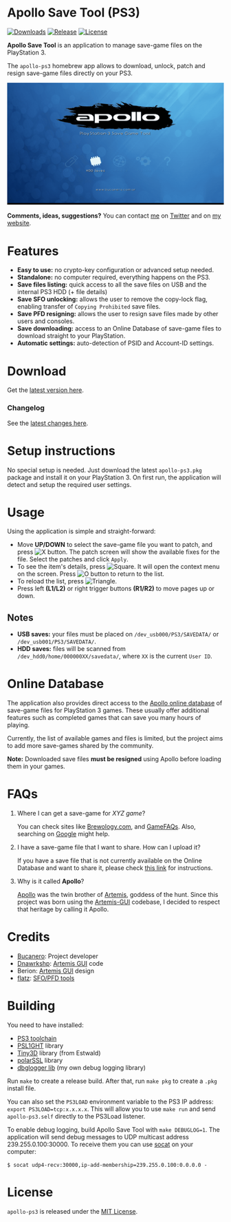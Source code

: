# Apollo Save Tool (PS3)

[![Downloads][img_downloads]][app_downloads] [![Release][img_latest]][app_latest] [![License][img_license]][app_license]

**Apollo Save Tool** is an application to manage save-game files on the PlayStation 3.

The `apollo-ps3` homebrew app allows to download, unlock, patch and resign save-game files directly on your PS3.

![image](./screenshots/screenshot_2020_02_06_main.png)

**Comments, ideas, suggestions?** You can contact [me](https://github.com/bucanero/) on [Twitter](https://twitter.com/dparrino) and on [my website](http://www.bucanero.com.ar/).

# Features

* **Easy to use:** no crypto-key configuration or advanced setup needed.
* **Standalone:** no computer required, everything happens on the PS3.
* **Save files listing:** quick access to all the save files on USB and the internal PS3 HDD (+ file details)
* **Save SFO unlocking:** allows the user to remove the copy-lock flag, enabling transfer of `Copying Prohibited` save files.
* **Save PFD resigning:** allows the user to resign save files made by other users and consoles.
* **Save downloading:** access to an Online Database of save-game files to download straight to your PlayStation.
* **Automatic settings:** auto-detection of PSID and Account-ID settings.

# Download

Get the [latest version here][app_latest].

### Changelog

See the [latest changes here](https://github.com/bucanero/apollo-ps3/CHANGELOG.md).

# Setup instructions

No special setup is needed. Just download the latest `apollo-ps3.pkg` package and install it on your PlayStation 3.
On first run, the application will detect and setup the required user settings.

# Usage

Using the application is simple and straight-forward: 

 - Move **UP/DOWN** to select the save-game file you want to patch, and press ![X button](https://github.com/bucanero/pkgi-ps3/raw/master/data/CROSS.png). The patch screen will show the available fixes for the file. Select the patches and click `Apply`.
 - To see the item's details, press ![Square](https://github.com/bucanero/pkgi-ps3/raw/master/data/TRIANGLE.png).
It will open the context menu on the screen. Press ![O button](https://github.com/bucanero/pkgi-ps3/raw/master/data/CIRCLE.png) to return to the list.
 - To reload the list, press ![Triangle](https://github.com/bucanero/pkgi-ps3/raw/master/data/SQUARE.png).
 - Press left **(L1/L2)** or right trigger buttons **(R1/R2)** to move pages up or down.

## Notes

- **USB saves:** your files must be placed on `/dev_usb000/PS3/SAVEDATA/` or `/dev_usb001/PS3/SAVEDATA/`.
- **HDD saves:** files will be scanned from `/dev_hdd0/home/000000XX/savedata/`, where `XX` is the current `User ID`.

# Online Database

The application also provides direct access to the [Apollo online database](https://github.com/bucanero/apollo-saves) of save-game files for PlayStation 3 games. These usually offer additional features such as completed games that can save you many hours of playing.

Currently, the list of available games and files is limited, but the project aims to add more save-games shared by the community.

**Note:** Downloaded save files **must be resigned** using Apollo before loading them in your games.

# FAQs

 1. Where I can get a save-game for *XYZ game*?
    
    You can check sites like [Brewology.com](https://ps3.brewology.com/gamesaves/savedgames.php?page=savedgames&system=ps3), and [GameFAQs](https://gamefaqs.gamespot.com/ps3/). Also, searching on [Google](http://www.google.com) might help.
 1. I have a save-game file that I want to share. How can I upload it?
    
    If you have a save file that is not currently available on the Online Database and want to share it, please check [this link](https://github.com/bucanero/apollo-saves) for instructions.
 1. Why is it called **Apollo**?
    
    [Apollo](https://en.wikipedia.org/wiki/Apollo) was the twin brother of [Artemis](https://en.wikipedia.org/wiki/Artemis), goddess of the hunt. Since this project was born using the [Artemis-GUI](https://github.com/Dnawrkshp/ArtemisPS3/Artemis-GUI) codebase, I decided to respect that heritage by calling it Apollo.

# Credits

* [Bucanero](http://www.bucanero.com.ar/): Project developer
* [Dnawrkshp](https://github.com/Dnawrkshp/): [Artemis GUI](https://github.com/Dnawrkshp/ArtemisPS3) code
* Berion: [Artemis GUI](https://github.com/Dnawrkshp/ArtemisPS3) design
* [flatz](https://twitter.com/flat_z): [SFO/PFD tools](https://github.com/bucanero/pfd_sfo_tools/)

# Building

You need to have installed:

- [PS3 toolchain](https://github.com/bucanero/ps3toolchain)
- [PSL1GHT](https://github.com/bucanero/PSL1GHT) library
- [Tiny3D](https://github.com/Estwald/PSDK3v2/tree/master/libraries-src/Tiny3D) library (from Estwald)
- [polarSSL](https://github.com/ps3dev/ps3libraries/blob/master/scripts/015-polarssl.sh) library
- [dbglogger lib](https://github.com/bucanero/psl1ght-libs/tree/master/dbglogger) (my own debug logging library)

Run `make` to create a release build. After that, run `make pkg` to create a `.pkg` install file. 

You can also set the `PS3LOAD` environment variable to the PS3 IP address: `export PS3LOAD=tcp:x.x.x.x`.
This will allow you to use `make run` and send `apollo-ps3.self` directly to the PS3Load listener.

To enable debug logging, build Apollo Save Tool with `make DEBUGLOG=1`. The application will send debug messages to
UDP multicast address 239.255.0.100:30000. To receive them you can use [socat][] on your computer:

    $ socat udp4-recv:30000,ip-add-membership=239.255.0.100:0.0.0.0 -

# License

`apollo-ps3` is released under the [MIT License](LICENSE).

[PSDLE]: https://repod.github.io/psdle/
[socat]: http://www.dest-unreach.org/socat/
[app_downloads]: https://github.com/bucanero/apollo-ps3/releases
[app_latest]: https://github.com/bucanero/apollo-ps3/releases/latest
[app_license]: https://github.com/bucanero/apollo-ps3/blob/master/LICENSE
[img_downloads]: https://img.shields.io/github/downloads/bucanero/apollo-ps3/total.svg?maxAge=3600
[img_latest]: https://img.shields.io/github/release/bucanero/apollo-ps3.svg?maxAge=3600
[img_license]: https://img.shields.io/github/license/bucanero/apollo-ps3.svg?maxAge=2592000
